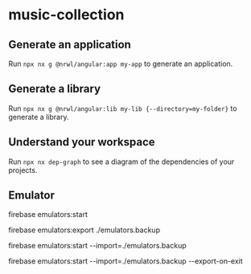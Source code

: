 # music-collection

## Generate an application

Run `npx nx g @nrwl/angular:app my-app` to generate an application.

## Generate a library

Run `npx nx g @nrwl/angular:lib my-lib {--directory=my-folder}` to generate a library.

## Understand your workspace

Run `npx nx dep-graph` to see a diagram of the dependencies of your projects.

## Emulator

firebase emulators:start

firebase emulators:export ./emulators.backup

firebase emulators:start --import=./emulators.backup

firebase emulators:start --import=./emulators.backup --export-on-exit

